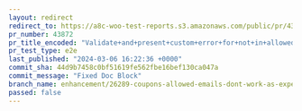 ```yaml
---
layout: redirect
redirect_to: https://a8c-woo-test-reports.s3.amazonaws.com/public/pr/43872/e2e/index.html
pr_number: 43872
pr_title_encoded: "Validate+and+present+custom+error+for+not+in+allowed+emails+coupons"
pr_test_type: e2e
last_published: "2024-03-06 16:22:36 +0000"
commit_sha: 44d9b7458c0bf51619fe562fbe16bef130ca047a
commit_message: "Fixed Doc Block"
branch_name: enhancement/26289-coupons-allowed-emails-dont-work-as-expected
passed: false
---
```

